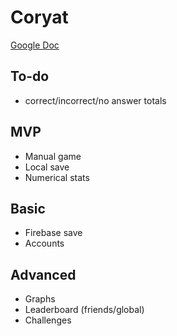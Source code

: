 # Coryat

[Google Doc](https://docs.google.com/document/d/1Zv8SKOVWy4V1g2C6xmQH91oUexX5lUQnp8sOtDngBns/edit?usp=sharing)

## To-do
- correct/incorrect/no answer totals

## MVP
- Manual game
- Local save
- Numerical stats

## Basic
- Firebase save
- Accounts

## Advanced
- Graphs
- Leaderboard (friends/global)
- Challenges